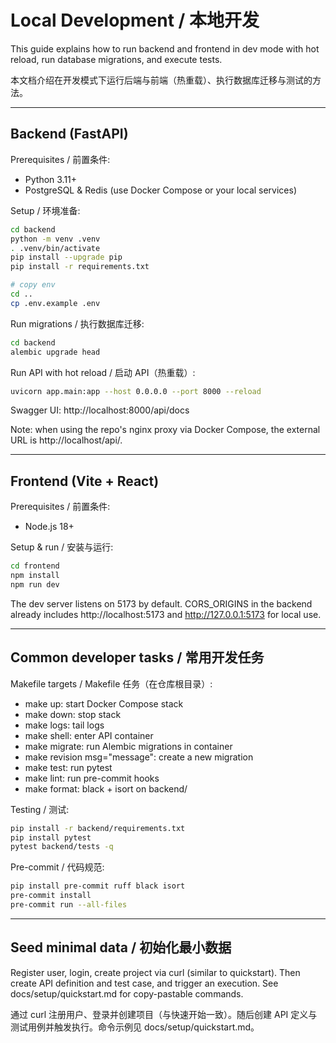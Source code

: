 # Local Development / 本地开发

This guide explains how to run backend and frontend in dev mode with hot reload, run database migrations, and execute tests.

本文档介绍在开发模式下运行后端与前端（热重载）、执行数据库迁移与测试的方法。

---

## Backend (FastAPI)

Prerequisites / 前置条件:
- Python 3.11+
- PostgreSQL & Redis (use Docker Compose or your local services)

Setup / 环境准备:
```bash
cd backend
python -m venv .venv
. .venv/bin/activate
pip install --upgrade pip
pip install -r requirements.txt

# copy env
cd ..
cp .env.example .env
```

Run migrations / 执行数据库迁移:
```bash
cd backend
alembic upgrade head
```

Run API with hot reload / 启动 API（热重载）:
```bash
uvicorn app.main:app --host 0.0.0.0 --port 8000 --reload
```

Swagger UI: http://localhost:8000/api/docs

Note: when using the repo's nginx proxy via Docker Compose, the external URL is http://localhost/api/.

---

## Frontend (Vite + React)

Prerequisites / 前置条件:
- Node.js 18+

Setup & run / 安装与运行:
```bash
cd frontend
npm install
npm run dev
```

The dev server listens on 5173 by default. CORS_ORIGINS in the backend already includes http://localhost:5173 and http://127.0.0.1:5173 for local use.

---

## Common developer tasks / 常用开发任务

Makefile targets / Makefile 任务（在仓库根目录）:
- make up: start Docker Compose stack
- make down: stop stack
- make logs: tail logs
- make shell: enter API container
- make migrate: run Alembic migrations in container
- make revision msg="message": create a new migration
- make test: run pytest
- make lint: run pre-commit hooks
- make format: black + isort on backend/

Testing / 测试:
```bash
pip install -r backend/requirements.txt
pip install pytest
pytest backend/tests -q
```

Pre-commit / 代码规范:
```bash
pip install pre-commit ruff black isort
pre-commit install
pre-commit run --all-files
```

---

## Seed minimal data / 初始化最小数据

Register user, login, create project via curl (similar to quickstart). Then create API definition and test case, and trigger an execution. See docs/setup/quickstart.md for copy-pastable commands.

通过 curl 注册用户、登录并创建项目（与快速开始一致）。随后创建 API 定义与测试用例并触发执行。命令示例见 docs/setup/quickstart.md。
